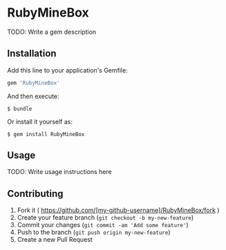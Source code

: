 # RubyMineBox

TODO: Write a gem description

## Installation

Add this line to your application's Gemfile:

```ruby
gem 'RubyMineBox'
```

And then execute:

    $ bundle

Or install it yourself as:

    $ gem install RubyMineBox

## Usage

TODO: Write usage instructions here

## Contributing

1. Fork it ( https://github.com/[my-github-username]/RubyMineBox/fork )
2. Create your feature branch (`git checkout -b my-new-feature`)
3. Commit your changes (`git commit -am 'Add some feature'`)
4. Push to the branch (`git push origin my-new-feature`)
5. Create a new Pull Request
